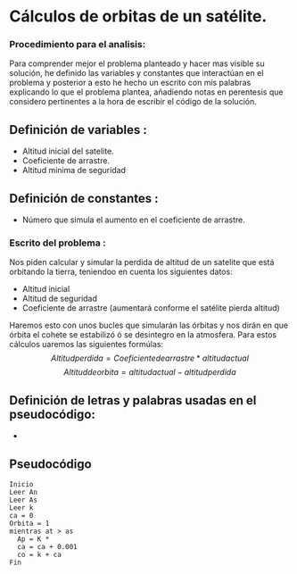 # Cálculos de orbitas de un satélite.
### Procedimiento para el analisis:
Para comprender mejor el problema planteado y hacer mas visible su solución, he definido las variables y constantes que interactúan en el problema y posterior a esto he hecho un escrito con mis palabras explicando lo que el problema plantea, añadiendo notas en perentesis que considero pertinentes a la hora de escribir el código de la solución.

## Definición de variables :
- Altitud inicial del satelite.
- Coeficiente de arrastre.
- Altitud minima de seguridad
## Definición de constantes :
- Número que simula el aumento en el coeficiente de arrastre.
### Escrito del problema :
Nos piden calcular y simular la perdida de altitud de un satelite que está orbitando la tierra, teniendoo en cuenta los siguientes datos:
- Altitud inicial
- Altitud de seguridad
- Coeficiente de arrastre (aumentará conforme el satélite pierda altitud)

Haremos esto con unos bucles que simularán las órbitas y nos dirán en que órbita el cohete se estabilizó ó se desintegro en la atmosfera.
Para estos cálculos uaremos las siguientes formúlas:
$$
Altitud perdida =Coeficiente de arrastre *altitud
actual
$$
$$
Altitud de orbita= altitud actual - altitud perdida
$$

## Definición de letras y palabras usadas en el pseudocódigo:
- 
## Pseudocódigo
```
Inicio
Leer An
Leer As
Leer k
ca = 0
Orbita = 1
mientras at > as
  Ap = K *
  ca = ca + 0.001
  co = k + ca 
Fin
```